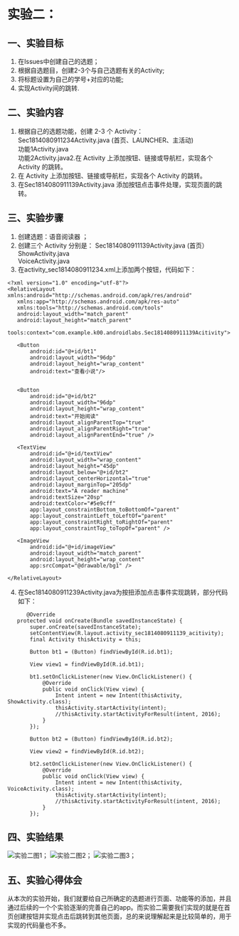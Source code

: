 # 实验二：

## 一、实验目标

1. 在Issues中创建自己的选题；
2. 根据自选题目，创建2-3个与自己选题有关的Activity;
3. 将标题设置为自己的学号+对应的功能;
4. 实现Activity间的跳转.

## 二、实验内容

1. 根据自己的选题功能，创建 2-3 个 Activity：
   Sec1814080911234Activity.java (首页、LAUNCHER、主活动)  
   功能1Activity.java  
   功能2Activity.java2.在 Activity 上添加按钮、链接或导航栏，实现各个 Activity 的跳转。
2. 在 Activity 上添加按钮、链接或导航栏，实现各个 Activity 的跳转。
3. 在Sec1814080911139Activity.java 添加按钮点击事件处理，实现页面的跳转。

## 三、实验步骤

1. 创建选题：语音阅读器 ；
2. 创建三个 Activity 分别是：
   Sec1814080911139Activity.java (首页）
   ShowActivity.java  
   VoiceActivity.java 
3. 在activity_sec1814080911234.xml上添加两个按钮，代码如下：
 ```
<?xml version="1.0" encoding="utf-8"?>
<RelativeLayout xmlns:android="http://schemas.android.com/apk/res/android"
    xmlns:app="http://schemas.android.com/apk/res-auto"
    xmlns:tools="http://schemas.android.com/tools"
    android:layout_width="match_parent"
    android:layout_height="match_parent"
    tools:context="com.example.k00.androidlabs.Sec1814080911139Acitivity">

    <Button
        android:id="@+id/bt1"
        android:layout_width="96dp"
        android:layout_height="wrap_content"
        android:text="查看小说"/>


    <Button
        android:id="@+id/bt2"
        android:layout_width="96dp"
        android:layout_height="wrap_content"
        android:text="开始阅读"
        android:layout_alignParentTop="true"
        android:layout_alignParentRight="true"
        android:layout_alignParentEnd="true" />

    <TextView
        android:id="@+id/textView"
        android:layout_width="wrap_content"
        android:layout_height="45dp"
        android:layout_below="@+id/bt2"
        android:layout_centerHorizontal="true"
        android:layout_marginTop="205dp"
        android:text="A reader machine"
        android:textSize="20sp"
        android:textColor="#5e9cff"
        app:layout_constraintBottom_toBottomOf="parent"
        app:layout_constraintLeft_toLeftOf="parent"
        app:layout_constraintRight_toRightOf="parent"
        app:layout_constraintTop_toTopOf="parent" />

    <ImageView
        android:id="@+id/imageView"
        android:layout_width="match_parent"
        android:layout_height="wrap_content"
        app:srcCompat="@drawable/bg1" />

</RelativeLayout>

 ```
4. 在Sec1814080911239Activity.java为按扭添加点击事件实现跳转，部分代码如下：
 ```
       @Override
    protected void onCreate(Bundle savedInstanceState) {
        super.onCreate(savedInstanceState);
        setContentView(R.layout.activity_sec1814080911139_acitivity);
        final Activity thisActivity = this;

        Button bt1 = (Button) findViewById(R.id.bt1);

        View view1 = findViewById(R.id.bt1);

        bt1.setOnClickListener(new View.OnClickListener() {
            @Override
            public void onClick(View view) {
                Intent intent = new Intent(thisActivity, ShowActivity.class);
                thisActivity.startActivity(intent);
                //thisActivity.startActivityForResult(intent, 2016);
            }
        });

        Button bt2 = (Button) findViewById(R.id.bt2);

        View view2 = findViewById(R.id.bt2);

        bt2.setOnClickListener(new View.OnClickListener() {
            @Override
            public void onClick(View view) {
                Intent intent = new Intent(thisActivity, VoiceActivity.class);
                thisActivity.startActivity(intent);
                //thisActivity.startActivityForResult(intent, 2016);
            }
        });
 ```
## 四、实验结果

 ![实验二图1](https://github.com/xxak11234/android-labs-2020/blob/master/students/sec1814080911139/pt3.jpg?raw=true)；
 ![实验二图2](https://github.com/xxak11234/android-labs-2020/blob/master/students/sec1814080911139/pt4.jpg?raw=true)；
 ![实验二图3](https://github.com/xxak11234/android-labs-2020/blob/master/students/sec1814080911139/pt5.jpg?raw=true)；

## 五、实验心得体会

从本次的实验开始，我们就要给自己所确定的选题进行页面、功能等的添加，并且通过后续的一个个实验逐渐的完善自己的app。而实验二需要我们实现的就是在首页创建按钮并实现点击后跳转到其他页面，总的来说理解起来是比较简单的，用于实现的代码量也不多。

